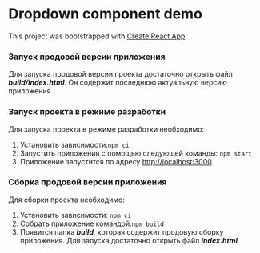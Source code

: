 # Dropdown component demo

This project was bootstrapped with [Create React App](https://github.com/facebook/create-react-app).

### Запуск продовой версии приложения

Для запуска продовой версии проекта достаточно открыть файл **_build/index.html_**.
Он содержит последнюю актуальную версию приложения

### Запуск проекта в режиме разработки

Для запуска проекта в режиме разработки необходимо:

1. Установить зависимости:`npm ci`
2. Запустить приложения с помощью следующей команды:
   `npm start`
3. Приложение запустится по адресу [http://localhost:3000](http://localhost:3000)

### Сборка продовой версии приложения

Для сборки проекта необходимо:

1. Установить зависимости: `npm ci`
2. Собрать приложение командой:`npm build`
3. Появится папка **_build_**, которая содержит продовую сборку приложения.
   Для запуска достаточно открыть файл **_index.html_**
